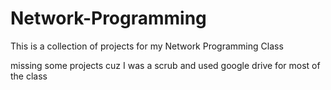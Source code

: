 # Network-Programming
This is a collection of projects for my Network Programming Class

missing some projects cuz I was a scrub and used google drive for most of the class
